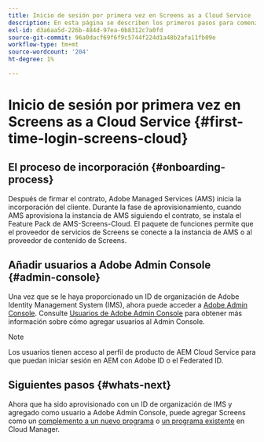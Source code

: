 ```yaml
---
title: Inicio de sesión por primera vez en Screens as a Cloud Service
description: En esta página se describen los primeros pasos para comenzar con Screens as a Cloud Service.
exl-id: d3a6aa5d-226b-484d-97ea-0b8312c7a0fd
source-git-commit: 96a0dacf69f6f9c5744f224d1a48b2afa11fb09e
workflow-type: tm+mt
source-wordcount: '204'
ht-degree: 1%

---
```


# Inicio de sesión por primera vez en Screens as a Cloud Service {#first-time-login-screens-cloud}


## El proceso de incorporación {#onboarding-process}

Después de firmar el contrato, Adobe Managed Services (AMS) inicia la incorporación del cliente. Durante la fase de aprovisionamiento, cuando AMS aprovisiona la instancia de AMS siguiendo el contrato, se instala el Feature Pack de AMS-Screens-Cloud. El paquete de funciones permite que el proveedor de servicios de Screens se conecte a la instancia de AMS o al proveedor de contenido de Screens.

## Añadir usuarios a Adobe Admin Console {#admin-console}

Una vez que se le haya proporcionado un ID de organización de Adobe Identity Management System (IMS), ahora puede acceder a [Adobe Admin Console](https://adminconsole.adobe.com/). Consulte [Usuarios de Adobe Admin Console](https://helpx.adobe.com/enterprise/admin-guide.html/enterprise/using/users.ug.html) para obtener más información sobre cómo agregar usuarios al Admin Console.

>[!NOTE]
>Los usuarios tienen acceso al perfil de producto de AEM Cloud Service para que puedan iniciar sesión en AEM con Adobe ID o el Federated ID.

## Siguientes pasos {#whats-next}

Ahora que ha sido aprovisionado con un ID de organización de IMS y agregado como usuario a Adobe Admin Console, puede agregar Screens como un [complemento a un nuevo programa](/help/screens-cloud/onboarding-screens-cloud/add-on-new-program-screens-cloud.md) o [un programa existente](/help/screens-cloud/onboarding-screens-cloud/add-on-existing-program-screens-cloud.md) en Cloud Manager.
